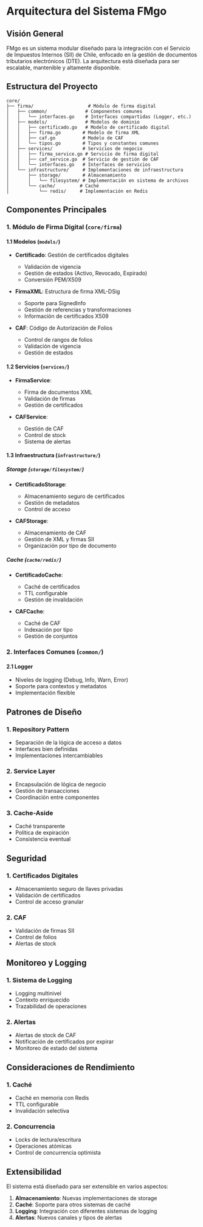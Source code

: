 # Arquitectura del Sistema FMgo

## Visión General

FMgo es un sistema modular diseñado para la integración con el Servicio de Impuestos Internos (SII) de Chile, enfocado en la gestión de documentos tributarios electrónicos (DTE). La arquitectura está diseñada para ser escalable, mantenible y altamente disponible.

## Estructura del Proyecto

```
core/
├── firma/                    # Módulo de firma digital
│   ├── common/              # Componentes comunes
│   │   └── interfaces.go    # Interfaces compartidas (Logger, etc.)
│   ├── models/              # Modelos de dominio
│   │   ├── certificado.go   # Modelo de certificado digital
│   │   ├── firma.go        # Modelo de firma XML
│   │   ├── caf.go          # Modelo de CAF
│   │   └── tipos.go        # Tipos y constantes comunes
│   ├── services/           # Servicios de negocio
│   │   ├── firma_service.go # Servicio de firma digital
│   │   ├── caf_service.go  # Servicio de gestión de CAF
│   │   └── interfaces.go   # Interfaces de servicios
│   └── infrastructure/     # Implementaciones de infraestructura
│       ├── storage/        # Almacenamiento
│       │   └── filesystem/ # Implementación en sistema de archivos
│       └── cache/         # Caché
│           └── redis/     # Implementación en Redis
```

## Componentes Principales

### 1. Módulo de Firma Digital (`core/firma`)

#### 1.1 Modelos (`models/`)
- **Certificado**: Gestión de certificados digitales
  - Validación de vigencia
  - Gestión de estados (Activo, Revocado, Expirado)
  - Conversión PEM/X509
  
- **FirmaXML**: Estructura de firma XML-DSig
  - Soporte para SignedInfo
  - Gestión de referencias y transformaciones
  - Información de certificados X509

- **CAF**: Código de Autorización de Folios
  - Control de rangos de folios
  - Validación de vigencia
  - Gestión de estados

#### 1.2 Servicios (`services/`)
- **FirmaService**: 
  - Firma de documentos XML
  - Validación de firmas
  - Gestión de certificados

- **CAFService**:
  - Gestión de CAF
  - Control de stock
  - Sistema de alertas

#### 1.3 Infraestructura (`infrastructure/`)

##### Storage (`storage/filesystem/`)
- **CertificadoStorage**:
  - Almacenamiento seguro de certificados
  - Gestión de metadatos
  - Control de acceso

- **CAFStorage**:
  - Almacenamiento de CAF
  - Gestión de XML y firmas SII
  - Organización por tipo de documento

##### Cache (`cache/redis/`)
- **CertificadoCache**:
  - Caché de certificados
  - TTL configurable
  - Gestión de invalidación

- **CAFCache**:
  - Caché de CAF
  - Indexación por tipo
  - Gestión de conjuntos

### 2. Interfaces Comunes (`common/`)

#### 2.1 Logger
- Niveles de logging (Debug, Info, Warn, Error)
- Soporte para contextos y metadatos
- Implementación flexible

## Patrones de Diseño

### 1. Repository Pattern
- Separación de la lógica de acceso a datos
- Interfaces bien definidas
- Implementaciones intercambiables

### 2. Service Layer
- Encapsulación de lógica de negocio
- Gestión de transacciones
- Coordinación entre componentes

### 3. Cache-Aside
- Caché transparente
- Política de expiración
- Consistencia eventual

## Seguridad

### 1. Certificados Digitales
- Almacenamiento seguro de llaves privadas
- Validación de certificados
- Control de acceso granular

### 2. CAF
- Validación de firmas SII
- Control de folios
- Alertas de stock

## Monitoreo y Logging

### 1. Sistema de Logging
- Logging multinivel
- Contexto enriquecido
- Trazabilidad de operaciones

### 2. Alertas
- Alertas de stock de CAF
- Notificación de certificados por expirar
- Monitoreo de estado del sistema

## Consideraciones de Rendimiento

### 1. Caché
- Caché en memoria con Redis
- TTL configurable
- Invalidación selectiva

### 2. Concurrencia
- Locks de lectura/escritura
- Operaciones atómicas
- Control de concurrencia optimista

## Extensibilidad

El sistema está diseñado para ser extensible en varios aspectos:

1. **Almacenamiento**: Nuevas implementaciones de storage
2. **Caché**: Soporte para otros sistemas de caché
3. **Logging**: Integración con diferentes sistemas de logging
4. **Alertas**: Nuevos canales y tipos de alertas 